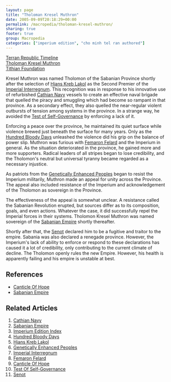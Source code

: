 ```yaml
---
layout: page
title: "Tholoman Kresel Muthron"
date: 2005-09-09T20:18:29+00:00
permalink: /macropedia/tholoman-kresel-muthron/
sharing: true
footer: true
group: Macropedia
categories: ["imperium edition", "cho minh tel ran authored"]
---
```


<div class='row'>
	<div class='col-md-4'><a href='/macropedia/terran-republic-timeline'>Terran Republic Timeline</a></div>
	<div class='col-md-4'><a href='/macropedia/tholoman-kresel-muthron'>Tholoman Kresel Muthron</a></div>
	<div class='col-md-4'><a href='/macropedia/tithian-foundation'>Tithian Foundation</a></div>
</div>


Kresel Muthron was named Tholomon of the Sabanian Province shortly after the selection of [Hjans Kreb Lakol](/macropedia/hjans-kreb-lakol) as the Second Premier of the [Imperial Interregnum](/macropedia/imperial-interregnum). This recognition was in response to his innovative use of refurbished [Cathian Navy](/macropedia/cathian-navy) vessels to create an effective naval brigade that quelled the piracy and smuggling which had become so rampant in that province. As a secondary effect, they also quelled the near-regular violent outbursts of tension among systems in the province. In a strange way, he avoided the [Test of Self-Governance](/macropedia/qin-lop-shu) by enforcing a lack of it.

Enforcing a peace over the province, he maintained its quiet surface while violence brewed just beneath the surface for many years. Only as the [Hundred Bloody Days](/macropedia/hundred-bloody-days) unleashed the violence did his grip on the balance of power slip. Muthron was furious with [Femaron Felard](/macropedia/femaron-felard) and the Imperium in general. As the situation deteriorated in the province, he gained more and more supporters. Radical leaders of all stripes began to lose credibility, and the Tholomon's neutral but universal tyranny became regarded as a necessary injustice.

As patriots from the [Genetically Enhanced Peoples](/macropedia/genetically-enhanced-peoples) began to resist the Imperium militarily, Muthron made an appeal for unity across the Province. The appeal also included resistance of the Imperium and acknowledgement of the Tholomon as sovereign in the Province.

The effectiveness of the appeal is somewhat unclear. A resistance called the Sabanian Revolution erupted, but sources differ as to its composition, goals, and even actions. Whatever the case, it did successfully repel the Imperial forces in their systems. Tholomon Kresel Muthron was named sovereign of the [Sabanian Empire](/macropedia/sabanian-empire) shortly thereafter.

Shortly after that, the [Senot](/macropedia/imperial-congress) declared him to be a fugitive and traitor to the empire. Sabania was also declared a renegade province. However, the Imperium's lack of ability to enforce or respond to these declarations has caused it a lot of credibility, only contributing to the current climate of decline. The Tholomon openly rules the new Empire. However, his health is apparently failing and his empire is unstable at best.

## References
* [Canticle Of Hope](/macropedia/canticle-of-hope)
* [Sabanian Empire](/macropedia/sabanian-empire)

## Related Articles

1. [Cathian Navy](/macropedia/cathian-navy)
2. [Sabanian Empire](/macropedia/sabanian-empire)
3. [Imperium Edition Index](/macropedia/imperium-edition-index)
4. [Hundred Bloody Days](/macropedia/hundred-bloody-days)
5. [Hjans Kreb Lakol](/macropedia/hjans-kreb-lakol)
6. [Genetically Enhanced Peoples](/macropedia/genetically-enhanced-peoples)
7. [Imperial Interregnum](/macropedia/imperial-interregnum)
8. [Femaron Felard](/macropedia/femaron-felard)
9. [Canticle Of Hope](/macropedia/canticle-of-hope)
10. [Test Of Self-Governance](/macropedia/qin-lop-shu)
11. [Senot](/macropedia/imperial-congress)


 

